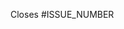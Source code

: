<!--

**Important**

This pull request should be linked to an issue that describes the problem it addresses.
If there is no corresponding issue yet, please create one first.

An open issue provides a good place to iron out technical requirements and discuss potential solutions.
Creating a pull request without prior discussion may very likely lead to wasted effort.

-->

<!-- Please specify the issue(s) addressed by this pull request: -->

Closes #ISSUE_NUMBER

<!--

Also keep in mind:

- Pull requests should be as small as possible. Split larger changes into multiple pull requests if needed.
- Follow the coding style and conventions already established in the project. When in doubt, ask in the comments.
- You can add review comments to your own code. Use this to highlight something important or to seek further input from reviewers.

-->
